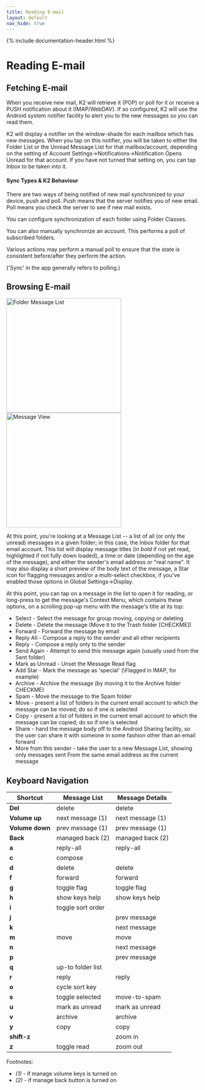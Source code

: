 ```yaml
---
title: Reading E-mail
layout: default
nav_hide: true
---
```


{% include documentation-header.html %}

# Reading E-mail

## Fetching E-mail

When you receive new mail, K2 will retrieve it (POP) or poll for it or receive a PUSH notification about it (IMAP/WebDAV).  If so configured, K2 will use the Android system notifier facility to alert you to the new messages so you can read them.

K2 will display a notifier on the window-shade for each mailbox which has new messages.  When you tap on this notifier, you will be taken to either the Folder List or the Unread Message List for that mailbox/account, depending on the setting of Account Settings->Notifications->Notification Opens Unread for that account.  If you have not turned that setting on, you can tap Inbox to be taken into it.

#### Sync Types & K2 Behaviour

There are two ways of being notified of new mail synchronized to your device, push and poll. Push means that the server notifies you of new email. Poll means you check the server to see if new mail exists.

You can configure synchronization of each folder using Folder Classes.

You can also manually synchronize an account. This performs a poll of subscribed folders.

Various actions may perform a manual poll to ensure that the state is consistent before/after they perform the action.

('Sync' in the app generally refers to polling.)

## Browsing E-mail

<img src="{{site.url}}/assets/img/reading_folder_view.png" width="300" alt="Folder Message List" /> <img src="{{site.url}}/assets/img/reading_email_view.png" width="300" alt="Message View" />

At this point, you're looking at a Message List -- a list of all (or only the unread) messages in a given folder; in this case, the Inbox folder for that email account.  This list will display message titles (in *bold* if not yet read, highlighted if not fully down loaded), a time or date (depending on the age of the message), and either the sender's email address or "real name".  It may also display a short preview of the body text of the message, a Star icon for flagging messages and/or a multi-select checkbox, if you've enabled those options in Global Settings->Display.

At this point, you can tap on a message in the list to open it for reading, or long-press to get the message's Context Menu, which contains these options, on a scrolling pop-up menu with the message's title at its top:

* Select - Select the message for group moving, copying or deleting
* Delete - Delete the message (Move it to the Trash folder [CHECKME])
* Forward - Forward the message by email
* Reply All - Compose a reply to the sender and all other recipients
* Reply - Compose a reply only to the sender
* Send Again - Attempt to send this message again (usually used from the Sent folder)
* Mark as Unread - Unset the Message Read flag
* Add Star - Mark the message as 'special' (\Flagged in IMAP, for example)
* Archive - Archive the message (by moving it to the Archive folder CHECKME)
* Spam - Move the message to the Spam folder
* Move - present a list of folders in the current email account to which the message can be moved; do so if one is selected
* Copy - present a list of folders in the current email account to which the message can be copied; do so if one is selected
* Share - hand the message body off to the Android Sharing facility, so the user can share it with someone in some fashion other than an email forward
* More from this sender - take the user to a new Message List, showing only messages sent From the same email address as the current message

## Keyboard Navigation

<table>
<thead>
<tr><th>Shortcut</th><th>Message List</th><th>Message Details</th></tr>
</thead>
<tbody>
<tr><td><b>Del</b></td><td>delete</td><td>delete</td></tr>
<tr><td><b>Volume up</b></td><td>next message (1)</td><td>next message (1)</td></tr>
<tr><td><b>Volume down</b></td><td>prev message (1)</td><td>prev message (1)</td></tr>
<tr><td><b>Back</b></td><td>managed back (2)</td><td>managed back (2)</td></tr>
<tr><td><b>a</b></td><td>reply-all</td><td>reply-all</td></tr>
<tr><td><b>c</b></td><td>compose</td><td></td></tr>
<tr><td><b>d</b></td><td>delete</td><td>delete</td></tr>
<tr><td><b>f</b></td><td>forward</td><td>forward</td></tr>
<tr><td><b>g</b></td><td>toggle flag</td><td>toggle flag</td></tr>
<tr><td><b>h</b></td><td>show keys help</td><td>show keys help</td></tr>
<tr><td><b>i</b></td><td>toggle sort order</td><td></td></tr>
<tr><td><b>j</b></td><td></td><td>prev message</td></tr>
<tr><td><b>k</b></td><td></td><td>next message</td></tr>
<tr><td><b>m</b></td><td>move</td><td>move</td></tr>
<tr><td><b>n</b></td><td></td><td>next message</td></tr>
<tr><td><b>p</b></td><td></td><td>prev message</td></tr>
<tr><td><b>q</b></td><td>up-to folder list</td><td></td></tr>
<tr><td><b>r</b></td><td>reply</td><td>reply</td></tr>
<tr><td><b>o</b></td><td>cycle sort key</td><td></td></tr>
<tr><td><b>s</b></td><td>toggle selected</td><td>move-to-spam</td></tr>
<tr><td><b>u</b></td><td>mark as unread</td><td>mark as unread</td></tr>
<tr><td><b>v</b></td><td>archive</td><td>archive</td></tr>
<tr><td><b>y</b></td><td>copy</td><td>copy</td></tr>
<tr><td><b>shift-z</b></td><td></td><td>zoom in</td></tr>
<tr><td><b>z</b></td><td>toggle read</td><td>zoom out</td></tr>
</tbody>
</table>

Footnotes:

  * *(1)* - if manage volume keys is turned on
  * *(2)* - if manage back button is turned on
